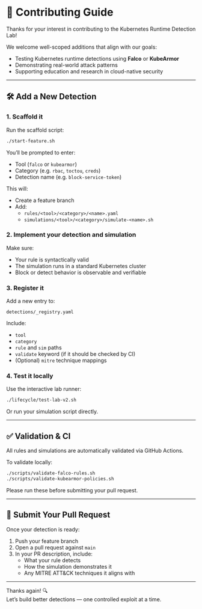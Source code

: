 # 🤝 Contributing Guide

Thanks for your interest in contributing to the Kubernetes Runtime Detection Lab!

We welcome well-scoped additions that align with our goals:
- Testing Kubernetes runtime detections using **Falco** or **KubeArmor**
- Demonstrating real-world attack patterns
- Supporting education and research in cloud-native security

---

## 🛠️ Add a New Detection

### 1. Scaffold it
Run the scaffold script:

```bash
./start-feature.sh
```

You’ll be prompted to enter:
- Tool (`falco` or `kubearmor`)
- Category (e.g. `rbac`, `toctou`, `creds`)
- Detection name (e.g. `block-service-token`)

This will:
- Create a feature branch
- Add:
  - `rules/<tool>/<category>/<name>.yaml`
  - `simulations/<tool>/<category>/simulate-<name>.sh`

### 2. Implement your detection and simulation
Make sure:
- Your rule is syntactically valid
- The simulation runs in a standard Kubernetes cluster
- Block or detect behavior is observable and verifiable

### 3. Register it
Add a new entry to:

```
detections/_registry.yaml
```

Include:
- `tool`
- `category`
- `rule` and `sim` paths
- `validate` keyword (if it should be checked by CI)
- (Optional) `mitre` technique mappings

### 4. Test it locally
Use the interactive lab runner:

```bash
./lifecycle/test-lab-v2.sh
```

Or run your simulation script directly.

---

## ✅ Validation & CI

All rules and simulations are automatically validated via GitHub Actions.

To validate locally:

```bash
./scripts/validate-falco-rules.sh
./scripts/validate-kubearmor-policies.sh
```

Please run these before submitting your pull request.

---

## 🚀 Submit Your Pull Request

Once your detection is ready:

1. Push your feature branch
2. Open a pull request against `main`
3. In your PR description, include:
   - What your rule detects
   - How the simulation demonstrates it
   - Any MITRE ATT&CK techniques it aligns with

---

Thanks again! 🔍  
Let’s build better detections — one controlled exploit at a time.